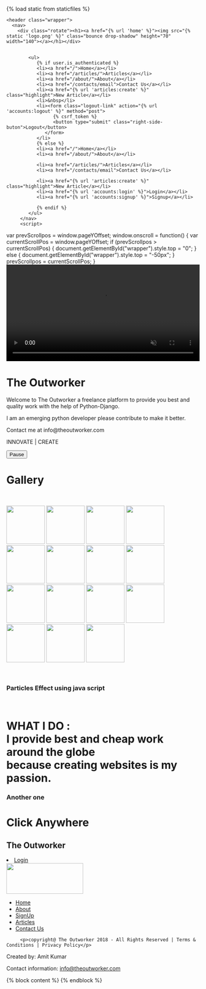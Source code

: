 {% load static from staticfiles %}

<!DOCTYPE html>
<html>
   <head>
   	<meta charset="utf-8">
   	<meta name="viewport" content="width=device-width, initial-scale=1">
   	<link rel="stylesheet" href="{% static 'style2.css' %}">
    <!-- Start: injected by AdGuard -->
<script src="//local.adguard.com/adguard-ajax-api/injections/content-script.js?ts=1547616292.966989&amp;sb=0&amp;domain=www.coroflot.com&amp;mask=103" type="text/javascript" nonce="6572EAE5FAD44F98BB7B63EB13EA9717"></script>
<script src="//local.adguard.com/adguard-ajax-api/injections/userscripts/Adguard Assistant?ts=1547616294.334422" type="text/javascript" nonce="6572EAE5FAD44F98BB7B63EB13EA9717"></script>
<script src="//local.adguard.com/adguard-ajax-api/injections/userscripts/Web of Trust?ts=1547616294.334422" type="text/javascript" nonce="6572EAE5FAD44F98BB7B63EB13EA9717"></script>
<script src="//local.adguard.com/adguard-ajax-api/injections/userscripts/Adguard Popup Blocker?ts=1547616294.334422" type="text/javascript" nonce="6572EAE5FAD44F98BB7B63EB13EA9717"></script>
<!-- End: injected by AdGuard -->

   </head>
   <body>
    
   	<header class="wrapper">
      <nav>
   		<div class="rotate"><h1><a href="{% url 'home' %}"><img src="{% static 'logo.png' %}" class="bounce drop-shadow" height="70" width="140"></a></h1></div>
         
            
            <ul>
               {% if user.is_authenticated %}
               <li><a href="/">Home</a></li>
               <li><a href="/articles/">Articles</a></li>
               <li><a href="/about/">About</a></li>
               <li><a href="/contacts/email">Contact Us</a></li>
               <li><a href="{% url 'articles:create' %}" class="highlight">New Article</a></li>
               <li>&nbsp</li>
               <li><form class="logout-link" action="{% url 'accounts:logout' %}" method="post">
                     {% csrf_token %}
                     <button type="submit" class="right-side-buton">Logout</button>
                  </form>
               </li>
               {% else %}
               <li><a href="/">Home</a></li>
               <li><a href="/about/">About</a></li>
               
               <li><a href="/articles/">Articles</a></li>
               <li><a href="/contacts/email">Contact Us</a></li>
               
               <li><a href="{% url 'articles:create' %}" class="highlight">New Article</a></li>
               <li><a href="{% url 'accounts:login' %}">Login</a></li>
               <li><a href="{% url 'accounts:signup' %}">Signup</a></li>
               
               {% endif %}
            </ul>
         </nav>
         <script>
var prevScrollpos = window.pageYOffset;
window.onscroll = function() {
var currentScrollPos = window.pageYOffset;
  if (prevScrollpos > currentScrollPos) {
    document.getElementById("wrapper").style.top = "0";
  } else {
    document.getElementById("wrapper").style.top = "-50px";
  }
  prevScrollpos = currentScrollPos;
}
</script>
      </header>
      <video playsinline autoplay muted loop id="myVideo" width="100%">
  <source src="{% static 'back.mp4' type='video/mp4' %}">
  Your browser does not support HTML5 video.
</video>
<div class="textover" width="100%">
  <h1 class="springy-text">The Outworker</h1>
  <p>Welcome to The Outworker a freelance platform to provide you best and quality work with the help of Python-Django.</p>
  <p>I am an emerging python developer please contribute to make it better.</p>
  <p>Contact me at info@theoutworker.com</p>
      		<p>INNOVATE | CREATE</p>
  <button id="myBtn" onclick="myFunction()">Pause</button>
</div>

<script>
var video = document.getElementById("myVideo");
var btn = document.getElementById("myBtn");

function myFunction() {
  if (video.paused) {
    video.play();
    btn.innerHTML = "Pause";
  } else {
    video.pause();
    btn.innerHTML = "Play";
  }
}
</script>


<h1 class="springy-text">Gallery</h1>
<br>
<p class="photos">
    <img src="static/dark/dark1.jpeg"/ style="width:100px;height:100">
    <img src="static/dark/dark2.jpg"/ width="100" height="100"> 
    <img src="static/dark/dark3.jpeg"/ width="100" height="100"> 
    <img src="static/dark/dark4.jpg"/ width="100" height="100"> 
    <img src="static/dark/dark5.jpg"/ width="100" height="100"> 
    <img src="static/dark/dark6.jpg"/ style="width:100px;height:100">
    <img src="static/dark/dark7.png"/ width="100" height="100"> 
    <img src="static/dark/dark8.jpg"/ width="100" height="100"> 
    <img src="static/dark/dark9.jpeg"/ width="100" height="100"> 
    <img src="static/dark/dark10.png"/ width="100" height="100"> 
    <img src="static/dark/dark11.png"/ style="width:100px;height:100">
    <img src="static/dark/dark16.gif"/ width="100" height="100"> 
    <img src="static/dark/dark13.gif"/ width="100" height="100"> 
    <img src="static/dark/dark14.gif"/ width="100" height="100"> 
    <img src="static/dark/dark15.gif"/ width="100" height="100"> 
    
</p>
<br>
<div></div>
<h3 class="springy-text">Particles Effect using java script</h3>
<!-- particles.js container -->
<div id="particles-js">
  

  <br>
	<h1 class="springy-text">WHAT I DO :<br>I provide best and cheap work around the globe<br> because creating websites is my passion.</h1>
  
</div>
</body>
<h3 class="springy-text">Another one</h3>
<!-- scripts -->
<script type="text/javascript" src="static/particles.js"></script>

<script type="text/javascript" src="static/app.js"></script>

<!-- stats.js -->
<script src="static/stats.js"></script>

<script>
  var count_particles, stats, update;
  stats = new Stats;
  stats.setMode(0);
  stats.domElement.style.position = 'absolute';
  stats.domElement.style.left = '0px';
  stats.domElement.style.top = '0px';
  document.body.appendChild(stats.domElement);
  count_particles = document.querySelector('.js-count-particles');
  update = function() {
    stats.begin();
    stats.end();
    if (window.pJSDom[0].pJS.particles && window.pJSDom[0].pJS.particles.array) {
      count_particles.innerText = window.pJSDom[0].pJS.particles.array.length;
    }
    requestAnimationFrame(update);
  };
  requestAnimationFrame(update);
</script>

<canvas id="canvas"></canvas>
<h1 class="anywhere">Click Anywhere</h1>
<script src="static/bubbles.js"></script>
</div>
</body>
<footer>
 <div class="footer" style="margin-bottom:0">
  <h2>The Outworker</h2>
  <li class="lf"><a href="accounts/login" type="button">Login</a></li>
  <img src="static/logo.png" width="200" height="80" class="logo">
  <br>
  <ul class="fnav">
  <li><a href="/">Home</a></li>
  <li><a href="about">About</a></li>
  
  <li><a href="accounts/signup">SignUp</a></li>
  <li><a href="articles">Articles</a></li>
  <li><a href="contacts/email">Contact Us</a></li>
</ul>

   
         <p>copyright@ The Outworker 2018 - All Rights Reserved | Terms & Conditions | Privacy Policy</p>
  <p>Created by: Amit Kumar</p>
  <p>Contact information: <a href="mailto:info@theouworker.com">
  info@theoutworker.com</a></p>
</div>
</footer>
</div>
</html>
{% block content %}
{% endblock %}
